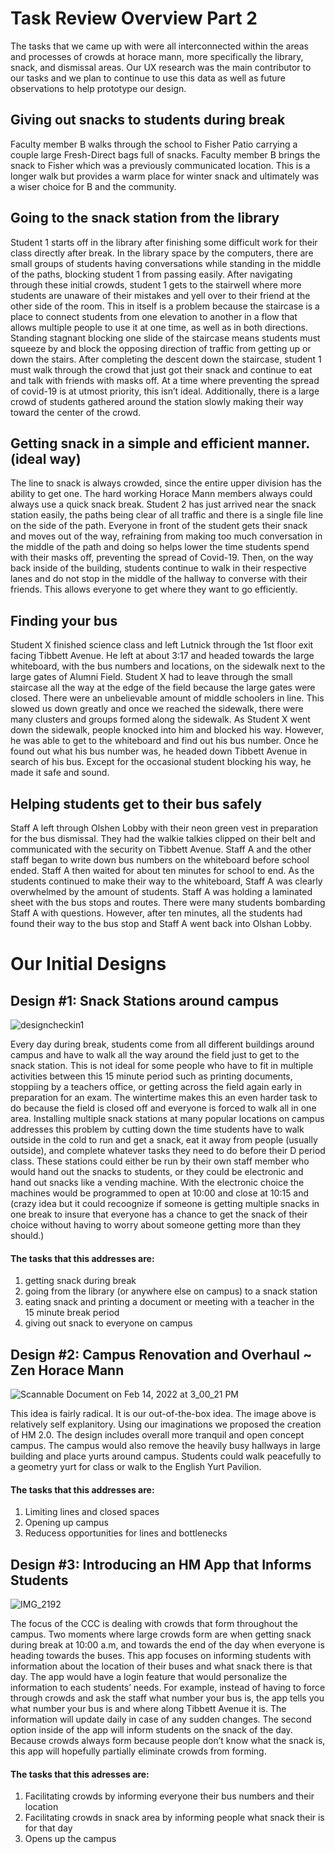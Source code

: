 # Task Review Overview Part 2

The tasks that we came up with were all interconnected within the areas and processes of crowds at horace mann, more specifically the library, snack, and dismissal areas. Our UX research was the main contributor to our tasks and we plan to continue to use this data as well as future observations to help prototype our design.

## Giving out snacks to students during break
Faculty member B walks through the school to Fisher Patio carrying a couple large Fresh-Direct bags full of snacks. Faculty member B brings the snack to Fisher which was a previously communicated location. This is a longer walk but provides a warm place for winter snack and ultimately was a wiser choice for B and the community. 


## Going to the snack station from the library

Student 1 starts off in the library after finishing some difficult work for their class directly after break. In the library space by the computers, there are small groups of students having conversations while standing in the middle of the paths, blocking student 1 from passing easily. After navigating through these initial crowds, student 1 gets to the stairwell where more students are unaware of their mistakes and yell over to their friend at the other side of the room. This in itself is a problem because the staircase is a place to connect students from one elevation to another in a flow that allows multiple people to use it at one time, as well as in both directions. Standing stagnant blocking one slide of the staircase means students must squeeze by and block the opposing direction of traffic from getting up or down the stairs. After completing the descent down the staircase, student 1 must walk through the crowd that just got their snack and continue to eat and talk with friends with masks off. At a time where preventing the spread of covid-19 is at utmost priority, this isn’t ideal. Additionally, there is a large crowd of students gathered around the station slowly making their way toward the center of the crowd.

## Getting snack in a simple and efficient manner. (ideal way)

The line to snack is always crowded, since the entire upper division has the ability to get one. The hard working Horace Mann members always could always use a quick snack break. Student 2 has just arrived near the snack station easily, the paths being clear of all traffic and there is a single file line on the side of the path. Everyone in front of the student gets their snack and moves out of the way, refraining from making too much conversation in the middle of the path and doing so helps lower the time students spend with their masks off, preventing the spread of Covid-19. Then, on the way back inside of the building, students continue to walk in their respective lanes and do not stop in the middle of the hallway to converse with their friends. This allows everyone to get where they want to go efficiently. 

## Finding your bus
Student X finished science class and left Lutnick through the 1st floor exit facing Tibbett Avenue. He left at about 3:17 and headed towards the large whiteboard, with the bus numbers and locations, on the sidewalk next to the large gates of Alumni Field. Student X had to leave through the small staircase all the way at the edge of the field because the large gates were closed. There were an unbelievable amount of middle schoolers in line. This slowed us down greatly and once we reached the sidewalk, there were many clusters and groups formed along the sidewalk. As Student X went down the sidewalk, people knocked into him and blocked his way. However, he was able to get to the whiteboard and find out his bus number. Once he found out what his bus number was, he headed down Tibbett Avenue in search of his bus. Except for the occasional student blocking his way, he made it safe and sound.

## Helping students get to their bus safely
Staff A left through Olshen Lobby with their neon green vest in preparation for the bus dismissal. They had the walkie talkies clipped on their belt and communicated with the security on Tibbett Avenue. Staff A and the other staff began to write down bus numbers on the whiteboard before school ended. Staff A then waited for about ten minutes for school to end. As the students continued to make their way to the whiteboard, Staff A was clearly overwhelmed by the amount of students. Staff A was holding a laminated sheet with the bus stops and routes. There were many students bombarding Staff A with questions. However, after ten minutes, all the students had found their way to the bus stop and Staff A went back into Olshan Lobby.


# Our Initial Designs

## Design #1: Snack Stations around campus

![designcheckin1](https://user-images.githubusercontent.com/95443524/154167990-2c3a621d-4352-4ad9-aa1c-c083b3d288c7.jpg)


Every day during break, students come from all different buildings around campus and have to walk all the way around the field just to get to the snack station. This is not ideal for some people who have to fit in multiple activities between this 15 minute period such as printing documents, stoppiing by a teachers office, or getting across the field again early in preparation for an exam. The wintertime makes this an even harder task to do because the field is closed off and everyone is forced to walk all in one area. Installing multiple snack stations at many popular locations on campus addresses this problem by cutting down the time students have to walk outside in the cold to run and get a snack, eat it away from people (usually outside), and complete whatever tasks they need to do before their D period class. These stations could either be run by their own staff member who would hand out the snacks to students, or they could be electronic and hand out snacks like a vending machine. With the electronic choice the machines would be programmed to open at 10:00 and close at 10:15 and (crazy idea but it could recoognize if someone is getting multiple snacks in one break to insure that everyone has a chance to get the snack of their choice without having to worry about someone getting more than they should.)
#### The tasks that this addresses are:
1. getting snack during break
2. going from the library (or anywhere else on campus) to a snack station
3. eating snack and printing a document or meeting with a teacher in the 15 minute break period
4. giving out snack to everyone on campus



## Design #2: Campus Renovation and Overhaul ~ Zen Horace Mann
![Scannable Document on Feb 14, 2022 at 3_00_21 PM](https://user-images.githubusercontent.com/90795393/154168237-d2e38e92-b014-4645-9949-005f1a30754e.png)

This idea is fairly radical. It is our out-of-the-box idea. The image above is relatively self explanitory. Using our imaginations we proposed the creation of HM 2.0. The design includes overall more tranquil and open concept campus. The campus would also remove the heavily busy hallways in large building and place yurts around campus. Students could walk peacefully to a geometry yurt for class or walk to the English Yurt Pavilion.

#### The tasks that this addresses are:
1. Limiting lines and closed spaces
2. Opening up campus
3. Reducess opportunities for lines and bottlenecks



## Design #3: Introducing an HM App that Informs Students

![IMG_2192](https://user-images.githubusercontent.com/90796138/154342708-4354fb93-4b66-403b-b939-cf8e6c5cd379.jpg)

The focus of the CCC is dealing with crowds that form throughout the campus. Two moments where large crowds form are when getting snack during break at 10:00 a.m, and towards the end of the day when everyone is heading towards the buses. This app focuses on informing students with information about the location of their buses and what snack there is that day. The app would have a login feature that would personalize the information to each students’ needs. For example, instead of having to force through crowds and ask the staff what number your bus is, the app tells you what number your bus is and where along Tibbett Avenue it is. The information will update daily in case of any sudden changes. The second option inside of the app will inform students on the snack of the day. Because crowds always form because people don’t know what the snack is, this app will hopefully partially eliminate crowds from forming. 


#### The tasks that this adresses are:
1. Facilitating crowds by informing everyone their bus numbers and their location
2. Facilitating crowds in snack area by informing people what snack their is for that day
3. Opens up the campus 

